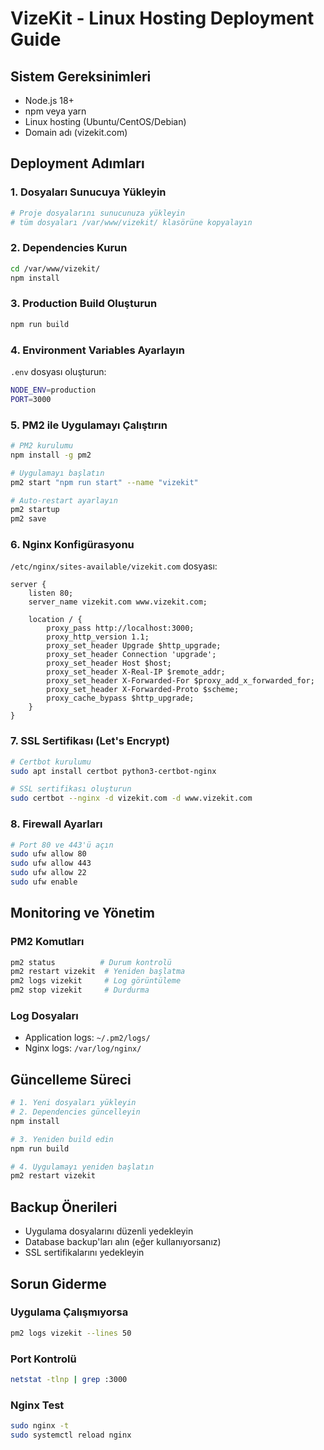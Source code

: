 # VizeKit - Linux Hosting Deployment Guide

## Sistem Gereksinimleri

- Node.js 18+ 
- npm veya yarn
- Linux hosting (Ubuntu/CentOS/Debian)
- Domain adı (vizekit.com)

## Deployment Adımları

### 1. Dosyaları Sunucuya Yükleyin

```bash
# Proje dosyalarını sunucunuza yükleyin
# tüm dosyaları /var/www/vizekit/ klasörüne kopyalayın
```

### 2. Dependencies Kurun

```bash
cd /var/www/vizekit/
npm install
```

### 3. Production Build Oluşturun

```bash
npm run build
```

### 4. Environment Variables Ayarlayın

`.env` dosyası oluşturun:

```bash
NODE_ENV=production
PORT=3000
```

### 5. PM2 ile Uygulamayı Çalıştırın

```bash
# PM2 kurulumu
npm install -g pm2

# Uygulamayı başlatın
pm2 start "npm run start" --name "vizekit"

# Auto-restart ayarlayın
pm2 startup
pm2 save
```

### 6. Nginx Konfigürasyonu

`/etc/nginx/sites-available/vizekit.com` dosyası:

```nginx
server {
    listen 80;
    server_name vizekit.com www.vizekit.com;

    location / {
        proxy_pass http://localhost:3000;
        proxy_http_version 1.1;
        proxy_set_header Upgrade $http_upgrade;
        proxy_set_header Connection 'upgrade';
        proxy_set_header Host $host;
        proxy_set_header X-Real-IP $remote_addr;
        proxy_set_header X-Forwarded-For $proxy_add_x_forwarded_for;
        proxy_set_header X-Forwarded-Proto $scheme;
        proxy_cache_bypass $http_upgrade;
    }
}
```

### 7. SSL Sertifikası (Let's Encrypt)

```bash
# Certbot kurulumu
sudo apt install certbot python3-certbot-nginx

# SSL sertifikası oluşturun
sudo certbot --nginx -d vizekit.com -d www.vizekit.com
```

### 8. Firewall Ayarları

```bash
# Port 80 ve 443'ü açın
sudo ufw allow 80
sudo ufw allow 443
sudo ufw allow 22
sudo ufw enable
```

## Monitoring ve Yönetim

### PM2 Komutları
```bash
pm2 status          # Durum kontrolü
pm2 restart vizekit  # Yeniden başlatma
pm2 logs vizekit     # Log görüntüleme
pm2 stop vizekit     # Durdurma
```

### Log Dosyaları
- Application logs: `~/.pm2/logs/`
- Nginx logs: `/var/log/nginx/`

## Güncelleme Süreci

```bash
# 1. Yeni dosyaları yükleyin
# 2. Dependencies güncelleyin
npm install

# 3. Yeniden build edin
npm run build

# 4. Uygulamayı yeniden başlatın
pm2 restart vizekit
```

## Backup Önerileri

- Uygulama dosyalarını düzenli yedekleyin
- Database backup'ları alın (eğer kullanıyorsanız)
- SSL sertifikalarını yedekleyin

## Sorun Giderme

### Uygulama Çalışmıyorsa
```bash
pm2 logs vizekit --lines 50
```

### Port Kontrolü
```bash
netstat -tlnp | grep :3000
```

### Nginx Test
```bash
sudo nginx -t
sudo systemctl reload nginx
```